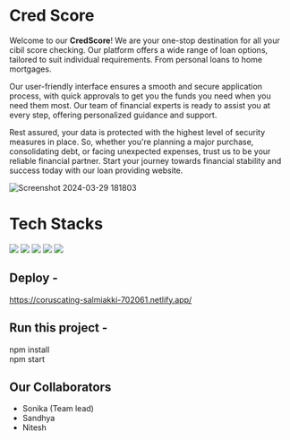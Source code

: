 # Cred Score


Welcome to our <b>CredScore</b>! We are your one-stop destination for all your cibil score checking. Our platform offers a wide range of loan options, tailored to suit individual requirements. From personal loans to home mortgages.

Our user-friendly interface ensures a smooth and secure application process, with quick approvals to get you the funds you need when you need them most. Our team of financial experts is ready to assist you at every step, offering personalized guidance and support.

Rest assured, your data is protected with the highest level of security measures in place. So, whether you're planning a major purchase, consolidating debt, or facing unexpected expenses, trust us to be your reliable financial partner. Start your journey towards financial stability and success today with our loan providing website.

![Screenshot 2024-03-29 181803](https://github.com/patil-sandhya/credscore/assets/117443062/713774d0-4caf-4056-9c2d-f4cbc07ab8e2)


# Tech Stacks

![](https://img.shields.io/badge/React-20232A?style=for-the-badge&logo=react&logoColor=61DAFB)
![](https://img.shields.io/badge/CSS3-1572B6?style=for-the-badge&logo=css3&logoColor=white)
![](https://img.shields.io/badge/Babel-F9DC3E?style=for-the-badge&logo=babel&logoColor=white)
![](https://img.shields.io/badge/Chakra--UI-319795?style=for-the-badge&logo=chakra-ui&logoColor=white)
![](https://img.shields.io/badge/Redux-593D88?style=for-the-badge&logo=redux&logoColor=white)


## Deploy - 
https://coruscating-salmiakki-702061.netlify.app/

## Run this project -
npm install <br>
npm start

## Our Collaborators
- Sonika  (Team lead) 
- Sandhya
- Nitesh 
